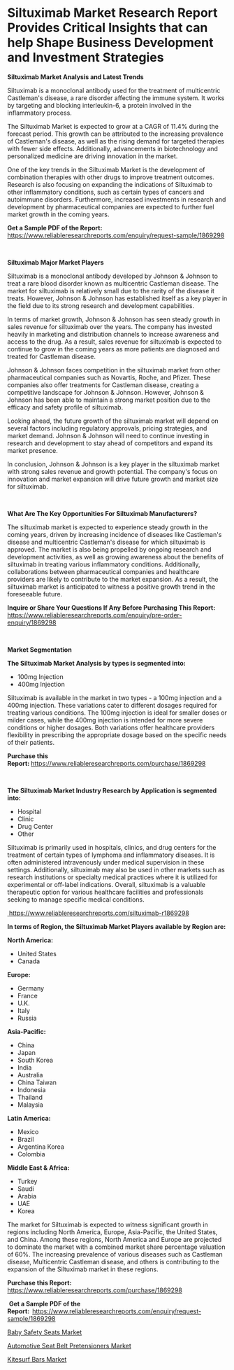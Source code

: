<p><h1>Siltuximab Market Research Report Provides Critical Insights that can help Shape Business Development and Investment Strategies</h1></p><p><strong>Siltuximab Market Analysis and Latest Trends</strong></p>
<p><p>Siltuximab is a monoclonal antibody used for the treatment of multicentric Castleman's disease, a rare disorder affecting the immune system. It works by targeting and blocking interleukin-6, a protein involved in the inflammatory process.</p><p>The Siltuximab Market is expected to grow at a CAGR of 11.4% during the forecast period. This growth can be attributed to the increasing prevalence of Castleman's disease, as well as the rising demand for targeted therapies with fewer side effects. Additionally, advancements in biotechnology and personalized medicine are driving innovation in the market.</p><p>One of the key trends in the Siltuximab Market is the development of combination therapies with other drugs to improve treatment outcomes. Research is also focusing on expanding the indications of Siltuximab to other inflammatory conditions, such as certain types of cancers and autoimmune disorders. Furthermore, increased investments in research and development by pharmaceutical companies are expected to further fuel market growth in the coming years.</p></p>
<p><strong>Get a Sample PDF of the Report:&nbsp;</strong> <a href="https://www.reliableresearchreports.com/enquiry/request-sample/1869298">https://www.reliableresearchreports.com/enquiry/request-sample/1869298</a></p>
<p>&nbsp;</p>
<p><strong>Siltuximab Major Market Players</strong></p>
<p><p>Siltuximab is a monoclonal antibody developed by Johnson & Johnson to treat a rare blood disorder known as multicentric Castleman disease. The market for siltuximab is relatively small due to the rarity of the disease it treats. However, Johnson & Johnson has established itself as a key player in the field due to its strong research and development capabilities.</p><p>In terms of market growth, Johnson & Johnson has seen steady growth in sales revenue for siltuximab over the years. The company has invested heavily in marketing and distribution channels to increase awareness and access to the drug. As a result, sales revenue for siltuximab is expected to continue to grow in the coming years as more patients are diagnosed and treated for Castleman disease.</p><p>Johnson & Johnson faces competition in the siltuximab market from other pharmaceutical companies such as Novartis, Roche, and Pfizer. These companies also offer treatments for Castleman disease, creating a competitive landscape for Johnson & Johnson. However, Johnson & Johnson has been able to maintain a strong market position due to the efficacy and safety profile of siltuximab.</p><p>Looking ahead, the future growth of the siltuximab market will depend on several factors including regulatory approvals, pricing strategies, and market demand. Johnson & Johnson will need to continue investing in research and development to stay ahead of competitors and expand its market presence.</p><p>In conclusion, Johnson & Johnson is a key player in the siltuximab market with strong sales revenue and growth potential. The company's focus on innovation and market expansion will drive future growth and market size for siltuximab.</p></p>
<p>&nbsp;</p>
<p><strong>What Are The Key Opportunities For Siltuximab Manufacturers?</strong></p>
<p><p>The siltuximab market is expected to experience steady growth in the coming years, driven by increasing incidence of diseases like Castleman's disease and multicentric Castleman's disease for which siltuximab is approved. The market is also being propelled by ongoing research and development activities, as well as growing awareness about the benefits of siltuximab in treating various inflammatory conditions. Additionally, collaborations between pharmaceutical companies and healthcare providers are likely to contribute to the market expansion. As a result, the siltuximab market is anticipated to witness a positive growth trend in the foreseeable future.</p></p>
<p><strong>Inquire or Share Your Questions If Any Before Purchasing This Report:</strong> <a href="https://www.reliableresearchreports.com/enquiry/pre-order-enquiry/1869298">https://www.reliableresearchreports.com/enquiry/pre-order-enquiry/1869298</a></p>
<p>&nbsp;</p>
<p><strong>Market Segmentation</strong></p>
<p><strong>The Siltuximab Market Analysis by types is segmented into:</strong></p>
<p><ul><li>100mg Injection</li><li>400mg Injection</li></ul></p>
<p><p>Siltuximab is available in the market in two types - a 100mg injection and a 400mg injection. These variations cater to different dosages required for treating various conditions. The 100mg injection is ideal for smaller doses or milder cases, while the 400mg injection is intended for more severe conditions or higher dosages. Both variations offer healthcare providers flexibility in prescribing the appropriate dosage based on the specific needs of their patients.</p></p>
<p><strong>Purchase this Report:&nbsp;</strong><a href="https://www.reliableresearchreports.com/purchase/1869298">https://www.reliableresearchreports.com/purchase/1869298</a></p>
<p>&nbsp;</p>
<p><strong>The Siltuximab Market Industry Research by Application is segmented into:</strong></p>
<p><ul><li>Hospital</li><li>Clinic</li><li>Drug Center</li><li>Other</li></ul></p>
<p><p>Siltuximab is primarily used in hospitals, clinics, and drug centers for the treatment of certain types of lymphoma and inflammatory diseases. It is often administered intravenously under medical supervision in these settings. Additionally, siltuximab may also be used in other markets such as research institutions or specialty medical practices where it is utilized for experimental or off-label indications. Overall, siltuximab is a valuable therapeutic option for various healthcare facilities and professionals seeking to manage specific medical conditions.</p></p>
<p><a href="https://www.reliableresearchreports.com/siltuximab-r1869298">&nbsp;https://www.reliableresearchreports.com/siltuximab-r1869298</a></p>
<p><strong>In terms of Region, the Siltuximab Market Players available by Region are:</strong></p>
<p>
    <p> <strong> North America: </strong>
        <ul>
            <li>United States</li>
            <li>Canada</li>
        </ul>
        </p> 
    <p> <strong> Europe: </strong>
        <ul>
            <li>Germany</li>
            <li>France</li>
            <li>U.K.</li>
            <li>Italy</li>
            <li>Russia</li>
        </ul>
        </p> 
    <p> <strong> Asia-Pacific: </strong>
        <ul>
            <li>China</li>
            <li>Japan</li>
            <li>South Korea</li>
            <li>India</li>
            <li>Australia</li>
            <li>China Taiwan</li>
            <li>Indonesia</li>
            <li>Thailand</li>
            <li>Malaysia</li>
        </ul>
        </p> 
    <p> <strong> Latin America: </strong>
        <ul>
            <li>Mexico</li>
            <li>Brazil</li>
            <li>Argentina Korea</li>
            <li>Colombia</li>
        </ul>
        </p> 
    <p> <strong> Middle East & Africa: </strong>
        <ul>
            <li>Turkey</li>
            <li>Saudi</li>
            <li>Arabia</li>
            <li>UAE</li>
            <li>Korea</li>
        </ul>
    </p>
    </p>
<p><p>The market for Siltuximab is expected to witness significant growth in regions including North America, Europe, Asia-Pacific, the United States, and China. Among these regions, North America and Europe are projected to dominate the market with a combined market share percentage valuation of 60%. The increasing prevalence of various diseases such as Castleman disease, Multicentric Castleman disease, and others is contributing to the expansion of the Siltuximab market in these regions.</p></p>
<p><strong>Purchase this Report: </strong><a href="https://www.reliableresearchreports.com/purchase/1869298">https://www.reliableresearchreports.com/purchase/1869298</a></p>
<p>&nbsp;<strong>Get a Sample PDF of the Report:&nbsp;&nbsp;</strong><a href="https://www.reliableresearchreports.com/enquiry/request-sample/1869298">https://www.reliableresearchreports.com/enquiry/request-sample/1869298</a></p>
<p><strong></strong></p>
<p><p><a href="https://www.linkedin.com/pulse/baby-safety-seats-market-size-furnishes-valuable-information-ico8e">Baby Safety Seats Market</a></p><p><a href="https://www.linkedin.com/pulse/automotive-seat-belt-pretensioners-market-size-trends-growth-gybtf">Automotive Seat Belt Pretensioners Market</a></p><p><a href="https://www.linkedin.com/pulse/kitesurf-bars-market-research-report-provides-thorough-industry-lc5pf">Kitesurf Bars Market</a></p></p>